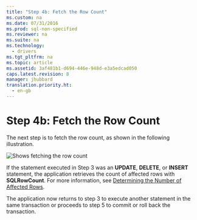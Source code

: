 ```yaml
---
title: "Step 4b: Fetch the Row Count"
ms.custom: na
ms.date: 07/31/2016
ms.prod: sql-non-specified
ms.reviewer: na
ms.suite: na
ms.technology: 
  - drivers
ms.tgt_pltfrm: na
ms.topic: article
ms.assetid: 3af481b1-d694-446e-948d-e3a5edcad050
caps.latest.revision: 8
manager: jhubbard
translation.priority.ht: 
  - en-gb
---
```

# Step 4b: Fetch the Row Count
The next step is to fetch the row count, as shown in the following illustration.  
  
 ![Shows fetching the row count](../content/media/pr15.gif "pr15")  
  
 If the statement executed in Step 3 was an **UPDATE**, **DELETE**, or **INSERT** statement, the application retrieves the count of affected rows with **SQLRowCount**. For more information, see [Determining the Number of Affected Rows](../content/Determining-the-Number-of-Affected-Rows.md).  
  
 The application now returns to step 3 to execute another statement in the same transaction or proceeds to step 5 to commit or roll back the transaction.